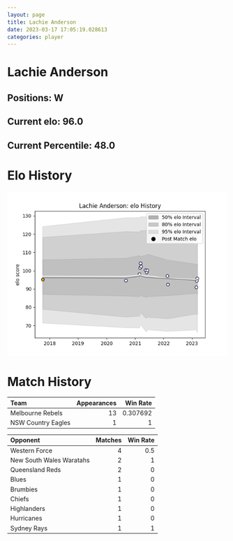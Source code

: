```yaml
---  
layout: page  
title: Lachie Anderson  
date: 2023-03-17 17:05:19.028613  
categories: player  
---
```

# Lachie Anderson

## Positions: W

## Current elo: 96.0

## Current Percentile: 48.0

# Elo History


![elo history](history_LachieAnderson.png)
# Match History


| Team               |   Appearances |   Win Rate |
|:-------------------|--------------:|-----------:|
| Melbourne Rebels   |            13 |   0.307692 |
| NSW Country Eagles |             1 |   1        |

| Opponent                 |   Matches |   Win Rate |
|:-------------------------|----------:|-----------:|
| Western Force            |         4 |        0.5 |
| New South Wales Waratahs |         2 |        1   |
| Queensland Reds          |         2 |        0   |
| Blues                    |         1 |        0   |
| Brumbies                 |         1 |        0   |
| Chiefs                   |         1 |        0   |
| Highlanders              |         1 |        0   |
| Hurricanes               |         1 |        0   |
| Sydney Rays              |         1 |        1   |